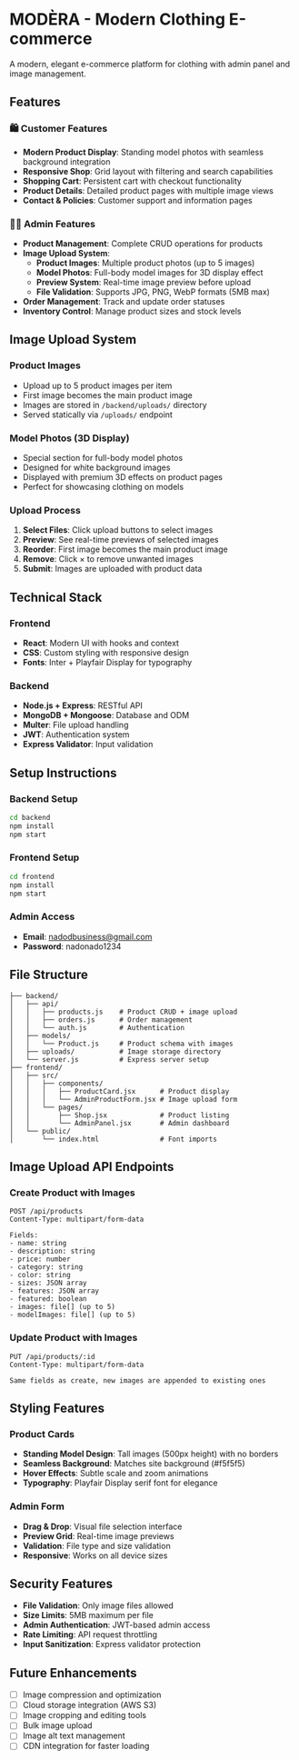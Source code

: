 # MODÈRA - Modern Clothing E-commerce

A modern, elegant e-commerce platform for clothing with admin panel and image management.

## Features

### 🛍️ Customer Features
- **Modern Product Display**: Standing model photos with seamless background integration
- **Responsive Shop**: Grid layout with filtering and search capabilities
- **Shopping Cart**: Persistent cart with checkout functionality
- **Product Details**: Detailed product pages with multiple image views
- **Contact & Policies**: Customer support and information pages

### 👨‍💼 Admin Features
- **Product Management**: Complete CRUD operations for products
- **Image Upload System**: 
  - **Product Images**: Multiple product photos (up to 5 images)
  - **Model Photos**: Full-body model images for 3D display effect
  - **Preview System**: Real-time image preview before upload
  - **File Validation**: Supports JPG, PNG, WebP formats (5MB max)
- **Order Management**: Track and update order statuses
- **Inventory Control**: Manage product sizes and stock levels

## Image Upload System

### Product Images
- Upload up to 5 product images per item
- First image becomes the main product image
- Images are stored in `/backend/uploads/` directory
- Served statically via `/uploads/` endpoint

### Model Photos (3D Display)
- Special section for full-body model photos
- Designed for white background images
- Displayed with premium 3D effects on product pages
- Perfect for showcasing clothing on models

### Upload Process
1. **Select Files**: Click upload buttons to select images
2. **Preview**: See real-time previews of selected images
3. **Reorder**: First image becomes the main product image
4. **Remove**: Click × to remove unwanted images
5. **Submit**: Images are uploaded with product data

## Technical Stack

### Frontend
- **React**: Modern UI with hooks and context
- **CSS**: Custom styling with responsive design
- **Fonts**: Inter + Playfair Display for typography

### Backend
- **Node.js + Express**: RESTful API
- **MongoDB + Mongoose**: Database and ODM
- **Multer**: File upload handling
- **JWT**: Authentication system
- **Express Validator**: Input validation

## Setup Instructions

### Backend Setup
```bash
cd backend
npm install
npm start
```

### Frontend Setup
```bash
cd frontend
npm install
npm start
```

### Admin Access
- **Email**: nadodbusiness@gmail.com
- **Password**: nadonado1234

## File Structure

```
├── backend/
│   ├── api/
│   │   ├── products.js    # Product CRUD + image upload
│   │   ├── orders.js      # Order management
│   │   └── auth.js        # Authentication
│   ├── models/
│   │   └── Product.js     # Product schema with images
│   ├── uploads/           # Image storage directory
│   └── server.js          # Express server setup
├── frontend/
│   ├── src/
│   │   ├── components/
│   │   │   ├── ProductCard.jsx      # Product display
│   │   │   └── AdminProductForm.jsx # Image upload form
│   │   └── pages/
│   │       ├── Shop.jsx             # Product listing
│   │       └── AdminPanel.jsx       # Admin dashboard
│   └── public/
│       └── index.html               # Font imports
```

## Image Upload API Endpoints

### Create Product with Images
```
POST /api/products
Content-Type: multipart/form-data

Fields:
- name: string
- description: string
- price: number
- category: string
- color: string
- sizes: JSON array
- features: JSON array
- featured: boolean
- images: file[] (up to 5)
- modelImages: file[] (up to 5)
```

### Update Product with Images
```
PUT /api/products/:id
Content-Type: multipart/form-data

Same fields as create, new images are appended to existing ones
```

## Styling Features

### Product Cards
- **Standing Model Design**: Tall images (500px height) with no borders
- **Seamless Background**: Matches site background (#f5f5f5)
- **Hover Effects**: Subtle scale and zoom animations
- **Typography**: Playfair Display serif font for elegance

### Admin Form
- **Drag & Drop**: Visual file selection interface
- **Preview Grid**: Real-time image previews
- **Validation**: File type and size validation
- **Responsive**: Works on all device sizes

## Security Features

- **File Validation**: Only image files allowed
- **Size Limits**: 5MB maximum per file
- **Admin Authentication**: JWT-based admin access
- **Rate Limiting**: API request throttling
- **Input Sanitization**: Express validator protection

## Future Enhancements

- [ ] Image compression and optimization
- [ ] Cloud storage integration (AWS S3)
- [ ] Image cropping and editing tools
- [ ] Bulk image upload
- [ ] Image alt text management
- [ ] CDN integration for faster loading 